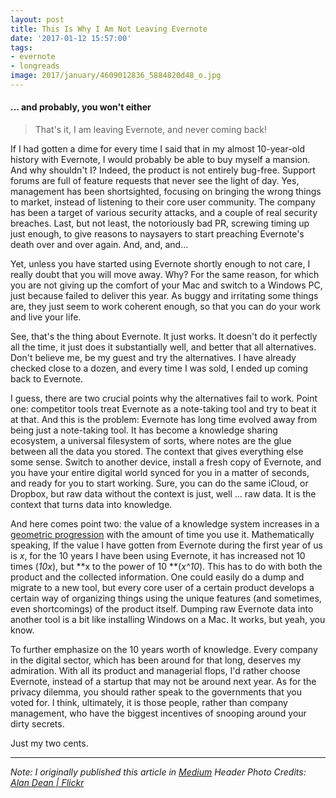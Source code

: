 ```yaml
---
layout: post
title: This Is Why I Am Not Leaving Evernote
date: '2017-01-12 15:57:00'
tags:
- evernote
- longreads
image: 2017/january/4609012836_5884820d48_o.jpg
---
```


#### … and probably, you won't either

> That's it, I am leaving Evernote, and never coming back!

If I had gotten a dime for every time I said that in my almost 10-year-old history with Evernote, I would probably be able to buy myself a mansion. And why shouldn't I? Indeed, the product is not entirely bug-free. Support forums are full of feature requests that never see the light of day. Yes, management has been shortsighted, focusing on bringing the wrong things to market, instead of listening to their core user community. The company has been a target of various security attacks, and a couple of real security breaches. Last, but not least, the notoriously bad PR, screwing timing up just enough, to give reasons to naysayers to start preaching Evernote's death over and over again. And, and, and…

Yet, unless you have started using Evernote shortly enough to not care, I really doubt that you will move away. Why? For the same reason, for which you are not giving up the comfort of your Mac and switch to a Windows PC, just because failed to deliver this year. As buggy and irritating some things are, they just seem to work coherent enough, so that you can do your work and live your life.

See, that's the thing about Evernote. It just works. It doesn't do it perfectly all the time, it just does it substantially well, and better that all alternatives. Don't believe me, be my guest and try the alternatives. I have already checked close to a dozen, and every time I was sold, I ended up coming back to Evernote.

I guess, there are two crucial points why the alternatives fail to work. Point one: competitor tools treat Evernote as a note-taking tool and try to beat it at that. And this is the problem: Evernote has long time evolved away from being just a note-taking tool. It has become a knowledge sharing ecosystem, a universal filesystem of sorts, where notes are the glue between all the data you stored. The context that gives everything else some sense. Switch to another device, install a fresh copy of Evernote, and you have your entire digital world synced for you in a matter of seconds, and ready for you to start working. Sure, you can do the same iCloud, or Dropbox, but raw data without the context is just, well … raw data. It is the context that turns data into knowledge.

And here comes point two: the value of a knowledge system increases in a [geometric progression][1] with the amount of time you use it. Mathematically speaking, If the value I have gotten from Evernote during the first year of us is _x_, for the 10 years I have been using Evernote, it has increased not 10 times (_10x_), but **x to the power of 10 **(_x^10_). This has to do with both the product and the collected information. One could easily do a dump and migrate to a new tool, but every core user of a certain product develops a certain way of organizing things using the unique features (and sometimes, even shortcomings) of the product itself. Dumping raw Evernote data into another tool is a bit like installing Windows on a Mac. It works, but yeah, you know.

To further emphasize on the 10 years worth of knowledge. Every company in the digital sector, which has been around for that long, deserves my admiration. With all its product and managerial flops, I'd rather choose Evernote, instead of a startup that may not be around next year. As for the privacy dilemma, you should rather speak to the governments that you voted for. I think, ultimately, it is those people, rather than company management, who have the biggest incentives of snooping around your dirty secrets.

Just my two cents.

* * *

_Note: I originally published this article in [Medium][2]_
*Header Photo Credits: [Alan Dean | Flickr][3]*

[1]: https://www.wikiwand.com/en/Geometric_progression
[2]: https://medium.com/@preslavrachev/this-is-why-i-am-not-leaving-evernote-ab07a0a61a6d#.f997vll9c
[3]: https://flic.kr/p/82hoWy
